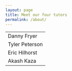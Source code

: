 ```yaml
---
layout: page
title: Meet our four tutors 
permalink: /about/
---
```

<table>
  <tr>
    <td>Danny Fryer</td>
  </tr>
  <tr>
    <td>Tyler Peterson</td>
  </tr>
  <tr>
    <td>Eric Hilhorst</td>
  </tr>
  <tr>
    <td>Akash Kaza</td>
  </tr>
</table>
